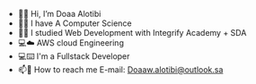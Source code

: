 - 👋🌸 Hi, I’m Doaa Alotibi
- 🧑‍🎓 I have A Computer Science
- 👀💼 I studied Web Development with  Integrify Academy + SDA 
- 💻☁️ AWS cloud Engineering
- 💻⌨️ I'm a Fullstack Developer 
- 📫📧 How to reach me  E-mail: Doaaw.alotibi@outlook.sa 


